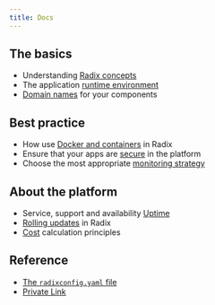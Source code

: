 ```yaml
---
title: Docs
---
```


## The basics

- Understanding [Radix concepts](topic-concepts/)
- The application [runtime environment](topic-runtime-env)
- [Domain names](topic-domain-names) for your components

## Best practice

- How use [Docker and containers](topic-docker/) in Radix
- Ensure that your apps are [secure](topic-security/) in the platform
- Choose the most appropriate [monitoring strategy](topic-monitoring/)

## About the platform

- Service, support and availability [Uptime](topic-uptime/)
- [Rolling updates](topic-rollingupdate/) in Radix
- [Cost](topic-cost/) calculation principles

## Reference

- [The `radixconfig.yaml` file](/docs/references/reference-radix-config/)
- [Private Link](/docs/references/reference-private-link/index.md)
